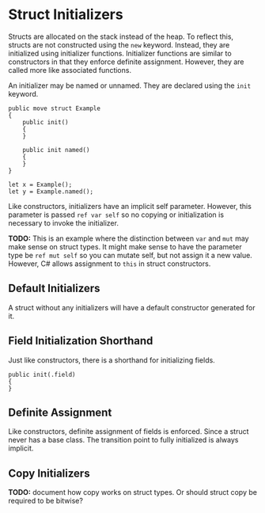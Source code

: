 # Struct Initializers

Structs are allocated on the stack instead of the heap. To reflect this, structs are not constructed using the `new` keyword. Instead, they are initialized using initializer functions. Initializer functions are similar to constructors in that they enforce definite assignment. However, they are called more like associated functions.

An initializer may be named or unnamed. They are declared using the `init` keyword.

```azoth
public move struct Example
{
    public init()
    {
    }

    public init named()
    {
    }
}

let x = Example();
let y = Example.named();
```

Like constructors, initializers have an implicit self parameter. However, this parameter is passed `ref var self` so no copying or initialization is necessary to invoke the initializer.

**TODO:** This is an example where the distinction between `var` and `mut` may make sense on struct types. It might make sense to have the parameter type be `ref mut self` so you can mutate self, but not assign it a new value. However, C# allows assignment to `this` in struct constructors.

## Default Initializers

A struct without any initializers will have a default constructor generated for it.

## Field Initialization Shorthand

Just like constructors, there is a shorthand for initializing fields.

```azoth
public init(.field)
{
}
```

## Definite Assignment

Like constructors, definite assignment of fields is enforced. Since a struct never has a base class. The transition point to fully initialized is always implicit.

## Copy Initializers

**TODO:** document how copy works on struct types. Or should struct copy be required to be bitwise?
